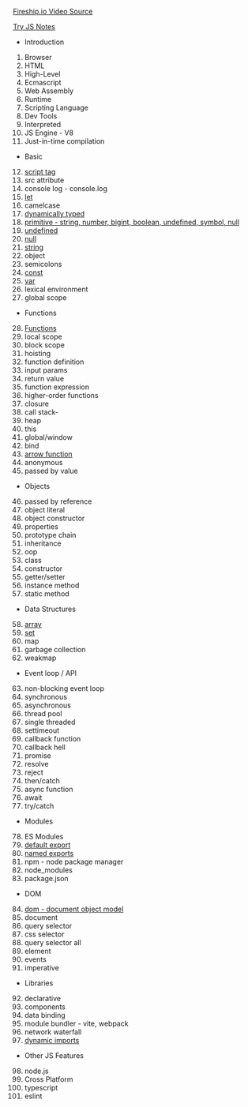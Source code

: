 [Fireship.io Video Source](https://www.youtube.com/watch?v=lkIFF4maKMU)

[Try JS Notes](https://github.com/munetracker/html_css_js_basics/blob/master/src/tryjs/aa_folderdirectory.md)

- Introduction
1. Browser
2. HTML
3. High-Level
4. Ecmascript
5. Web Assembly
6. Runtime
7. Scripting Language
8. Dev Tools
9. Interpreted
10. JS Engine - V8
11. Just-in-time compilation

- Basic
12. [script tag](https://github.com/munetracker/html_css_js_basics/blob/master/src/tryjs/javascripttest.html)
13. src attribute
14. console log - console.log
15. [let](https://github.com/munetracker/html_css_js_basics/blob/master/src/tryjs/ep1_variable_datatypes.js)
16. camelcase
17. [dynamically typed](https://github.com/munetracker/html_css_js_basics/blob/master/src/tryjs/ep1_variable_datatypes.js)
18. [primitive - string, number, bigint, boolean, undefined, symbol, null](https://github.com/munetracker/html_css_js_basics/blob/master/src/tryjs/ep1_variable_datatypes.js)
19. [undefined](https://github.com/munetracker/html_css_js_basics/blob/master/src/tryjs/ep1_variable_datatypes.js)
20. [null](https://github.com/munetracker/html_css_js_basics/blob/master/src/tryjs/ep1_variable_datatypes.js)
21. [string](https://github.com/munetracker/html_css_js_basics/blob/master/src/tryjs/ep1_stringjs.js)
22. object
23. semicolons
24. [const](https://github.com/munetracker/html_css_js_basics/blob/master/src/tryjs/ep1_variable_datatypes.js)
25. [var](https://github.com/munetracker/html_css_js_basics/blob/master/src/tryjs/ep1_variable_datatypes.js)
26. lexical environment
27. global scope

- Functions
28. [Functions](https://github.com/munetracker/html_css_js_basics/blob/master/src/tryjs/ep5_function.js)
29. local scope
30. block scope
31. hoisting
32. function definition
33. input params
34. return value
35. function expression
36. higher-order functions
37. closure
38. call stack-
39. heap
40. this
41. global/window
42. bind
43. [arrow function](https://github.com/munetracker/html_css_js_basics/blob/master/src/tryjs/ep5_function.js)
44. anonymous
45. passed by value

- Objects
46. passed by reference
47. object literal
48. object constructor
49. properties
50. prototype chain
51. inheritance
52. oop
53. class
54. constructor
55. getter/setter
56. instance method
57. static method

- Data Structures
58. [array](https://github.com/munetracker/html_css_js_basics/blob/master/src/tryjs/ep7_arrays.js)
59. [set](https://github.com/munetracker/html_css_js_basics/blob/master/src/tryjs/ep8_set_lookslikearrays.js)
60. map
61. garbage collection
62. weakmap

- Event loop / API
63. non-blocking event loop
64. synchronous
65. asynchronous
66. thread pool
67. single threaded
68. settimeout
69. callback function
70. callback hell
71. promise
72. resolve
73. reject
74. then/catch
75. async function
76. await
77. try/catch

- Modules
78. ES Modules
79. [default export](https://github.com/munetracker/html_css_js_basics/blob/master/src/tryjs/ep6_loops.js)
80. [named exports](https://github.com/munetracker/html_css_js_basics/blob/master/src/tryjs/ep6_loops.js)
81. npm - node package manager
82. node_modules
83. package.json

- DOM
84. [dom - document object model](https://github.com/munetracker/html_css_js_basics/blob/master/src/tryjs/ep3_dom_manipulation.js)
85. document
86. query selector
87. css selector
88. query selector all
89. element
90. events
91. imperative

- Libraries
92. declarative
93. components
94. data binding
95. module bundler - vite, webpack
96. network waterfall
97. [dynamic imports](https://github.com/munetracker/html_css_js_basics/blob/master/src/tryjs/ep6_loops.js)

- Other JS Features
98. node.js
99. Cross Platform
100. typescript
101. eslint

